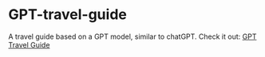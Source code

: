 # GPT-travel-guide
A travel guide based on a GPT model, similar to chatGPT.
Check it out: [GPT Travel Guide](https://gpt-travel-guide.streamlit.app/)
